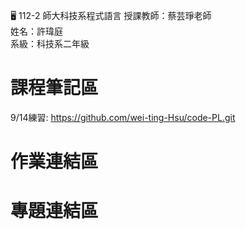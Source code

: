 :desktop_computer: 112-2 師大科技系程式語言
授課教師：蔡芸琤老師<br/>
姓名：許瑋庭<br/>
系級：科技系二年級<br/>

# 課程筆記區
9/14練習: https://github.com/wei-ting-Hsu/code-PL.git
# 作業連結區
# 專題連結區

